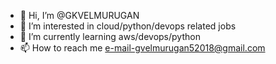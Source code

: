 - 👋 Hi, I’m @GKVELMURUGAN
- 👀 I’m interested in cloud/python/devops related jobs
- 🌱 I’m currently learning aws/devops/python
- 📫 How to reach me e-mail-gvelmurugan52018@gmail.com

<!---
GKVELMURUGAN/GKVELMURUGAN is a ✨ special ✨ repository because its `README.md` (this file) appears on your GitHub profile.
You can click the Preview link to take a look at your changes.
--->
